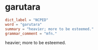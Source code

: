 # garutara

``` toml
dict_label = "NCPED"
word = "garutara"
summary = "heavier; more to be esteemed."
grammar_comment = "mfn."
```

heavier; more to be esteemed.

